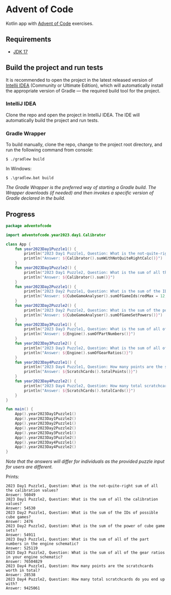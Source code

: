 # Advent of Code
Kotlin app with [Advent of Code](https://adventofcode.com/) exercises.

## Requirements
* [JDK 17](https://www.oracle.com/java/technologies/javase/jdk17-archive-downloads.html)

## Build the project and run tests
It is recommended to open the project in the latest released version of
[Intellij IDEA](https://www.jetbrains.com/idea/download) (Community or Ultimate Edition), which will
automatically install the appropriate version of Gradle — the required build tool for the project.

### IntelliJ IDEA
Clone the repo and open the project in IntelliJ IDEA. The IDE will automatically build the project
and run tests.

### Gradle Wrapper
To build manually, clone the repo, change to the project root directory, and run the following command from console:
```
$ ./gradlew build
```
In Windows:
```
$ .\gradlew.bat build
```
_The Gradle Wrapper is the preferred way of starting a Gradle build. The Wrapper downloads (if needed) and then
invokes a specific version of Gradle declared in the build._

## Progress
```kotlin
package adventofcode

import adventofcode.year2023.day1.Calibrator

class App {
    fun year2023Day1Puzzle1() {
        println("2023 Day1 Puzzle1, Question: What is the not-quite-right sum of all the calibration values?")
        println("Answer: ${Calibrator().sumWithNotQuiteRightCalc()}")
    }
    fun year2023Day1Puzzle2() {
        println("2023 Day1 Puzzle2, Question: What is the sum of all the calibration values?")
        println("Answer: ${Calibrator().sum()}")
    }
    fun year2023Day2Puzzle1() {
        println("2023 Day2 Puzzle1, Question: What is the sum of the IDs of possible cube games?")
        println("Answer: ${CubeGameAnalyser().sumOfGameIds(redMax = 12, greenMax = 13, blueMax = 14)}")
    }
    fun year2023Day2Puzzle2() {
        println("2023 Day2 Puzzle2, Question: What is the sum of the power of cube game sets?")
        println("Answer: ${CubeGameAnalyser().sumOfGameSetPowers()}")
    }
    fun year2023Day3Puzzle1() {
        println("2023 Day3 Puzzle1, Question: What is the sum of all of the part numbers in the engine schematic?")
        println("Answer: ${Engine().sumOfPartNumbers()}")
    }
    fun year2023Day3Puzzle2() {
        println("2023 Day3 Puzzle2, Question: What is the sum of all of the gear ratios in your engine schematic?")
        println("Answer: ${Engine().sumOfGearRatios()}")
    }
    fun year2023Day4Puzzle1() {
        println("2023 Day4 Puzzle1, Question: How many points are the scratchcards worth in total?")
        println("Answer: ${ScratchCards().totalPoints()}")
    }
    fun year2023Day4Puzzle2() {
        println("2023 Day4 Puzzle2, Question: How many total scratchcards do you end up with?")
        println("Answer: ${ScratchCards().totalCards()}")
    }
}

fun main() {
    App().year2023Day1Puzzle1()
    App().year2023Day1Puzzle2()
    App().year2023Day2Puzzle1()
    App().year2023Day2Puzzle2()
    App().year2023Day3Puzzle1()
    App().year2023Day3Puzzle2()
    App().year2023Day4Puzzle1()
    App().year2023Day4Puzzle2()
}
```
_Note that the answers will differ for individuals as the provided puzzle input for users are different._

Prints:
```
2023 Day1 Puzzle1, Question: What is the not-quite-right sum of all the calibration values?
Answer: 56049
2023 Day1 Puzzle2, Question: What is the sum of all the calibration values?
Answer: 54530
2023 Day2 Puzzle1, Question: What is the sum of the IDs of possible cube games?
Answer: 2476
2023 Day2 Puzzle2, Question: What is the sum of the power of cube game sets?
Answer: 54911
2023 Day3 Puzzle1, Question: What is the sum of all of the part numbers in the engine schematic?
Answer: 525119
2023 Day3 Puzzle2, Question: What is the sum of all of the gear ratios in your engine schematic?
Answer: 76504829
2023 Day4 Puzzle1, Question: How many points are the scratchcards worth in total?
Answer: 28538
2023 Day4 Puzzle2, Question: How many total scratchcards do you end up with?
Answer: 9425061
```